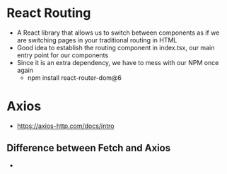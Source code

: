 # React Routing
* A React library that allows us to switch between components as if we are switching pages in your traditional routing in HTML
* Good idea to establish the routing component in index.tsx, our main entry point for our components
* Since it is an extra dependency, we have to mess with our NPM once again 
    * npm install react-router-dom@6

# Axios
* https://axios-http.com/docs/intro

## Difference between Fetch and Axios
* 